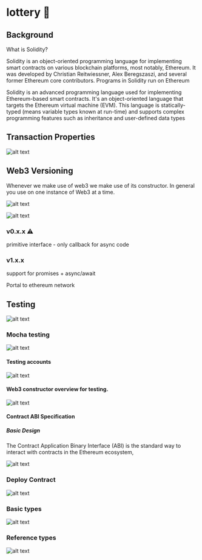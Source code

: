 # lottery 🎰




## Background
What is Solidity?

Solidity is an object-oriented programming language for implementing smart contracts on various blockchain platforms, most notably, Ethereum. It was developed by Christian Reitwiessner, Alex Beregszaszi, and several former Ethereum core contributors. Programs in Solidity run on Ethereum

Solidity is an advanced programming language used for implementing Ethereum-based smart contracts. It's an object-oriented language that targets the Ethereum virtual machine (EVM). This language is statically-typed (means variable types known at run-time) and supports complex programming features such as inheritance and user-defined data types

## Transaction Properties
![alt text](images/transaction-properties.png)

## Web3 Versioning

Whenever we make use of web3 we make use of its constructor.
In general you use on one instance of Web3 at a time.

![alt text](images/web3-testing.png)

![alt text](images/running-contract-functions.png)


### v0.x.x  ⚠️
primitive interface - only callback for async code
### v1.x.x  
support for promises + async/await

Portal to ethereum network

## Testing
![alt text](images/how-to-test.png)

### Mocha testing
![alt text](images/mocha-testing.png)

#### Testing accounts
![alt text](images/unlocked-testing-accounts.png)

#### Web3 constructor overview for testing.
![alt text](images/web3-deploy-code-overview.png)

#### Contract ABI Specification
##### Basic Design
The Contract Application Binary Interface (ABI) is the standard way to interact with contracts in the Ethereum ecosystem, 

![alt text](images/web3-with-contracts.png)

### Deploy Contract

![alt text](images/deploy-to-test-network.png)

### Basic types
![alt text](images/solidity-basic-types.png)

### Reference types
![alt text](images/refernce-types.png)
